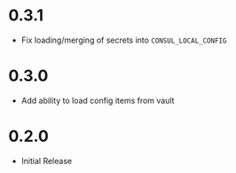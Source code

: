 # 0.3.1
* Fix loading/merging of secrets into `CONSUL_LOCAL_CONFIG`

# 0.3.0
* Add ability to load config items from vault

# 0.2.0
* Initial Release
